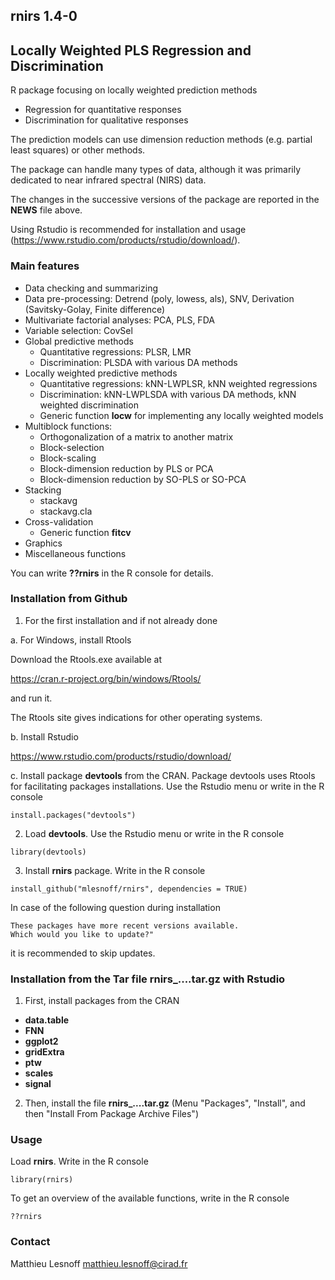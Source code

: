 ## rnirs 1.4-0
## Locally Weighted PLS Regression and Discrimination

R package focusing on locally weighted prediction methods

- Regression for quantitative responses
- Discrimination for qualitative responses 

The prediction models can use dimension reduction methods (e.g. partial least squares) or other methods.

The package can handle many types of data, although it was primarily dedicated to near infrared spectral (NIRS) data.

The changes in the successive versions of the package are reported in the **NEWS** file above.

Using Rstudio is recommended for installation and usage (https://www.rstudio.com/products/rstudio/download/).

### Main features 

* Data checking and summarizing
* Data pre-processing: Detrend (poly, lowess, als), SNV, Derivation (Savitsky-Golay, Finite difference)
* Multivariate factorial analyses: PCA, PLS, FDA
* Variable selection: CovSel
* Global predictive methods
    - Quantitative regressions: PLSR, LMR
    - Discrimination: PLSDA with various DA methods
* Locally weighted predictive methods
    - Quantitative regressions: kNN-LWPLSR, kNN weighted regressions
    - Discrimination: kNN-LWPLSDA with various DA methods, kNN weighted discrimination
    - Generic function **locw** for implementing any locally weighted models
* Multiblock functions:
    - Orthogonalization of a matrix to another matrix
    - Block-selection
    - Block-scaling
    - Block-dimension reduction by PLS or PCA
    - Block-dimension reduction by SO-PLS or SO-PCA
* Stacking
    - stackavg
    - stackavg.cla
* Cross-validation
    - Generic function **fitcv**
* Graphics
* Miscellaneous functions

You can write **??rnirs** in the R console for details.

### Installation from Github

1. For the first installation and if not already done

a. For Windows, install Rtools

Download the Rtools.exe available at

https://cran.r-project.org/bin/windows/Rtools/

and run it.

The Rtools site gives indications for other operating systems. 

b. Install Rstudio

https://www.rstudio.com/products/rstudio/download/

c. Install package **devtools**  from the CRAN. Package devtools uses Rtools for facilitating packages installations. Use the Rstudio menu or write in the R console

```{r}
install.packages("devtools")
```
2. Load **devtools**. Use the Rstudio menu or write in the R console

```{r}
library(devtools)
```
3. Install **rnirs** package. Write in the R console

```{r}
install_github("mlesnoff/rnirs", dependencies = TRUE)
```

In case of the following question during installation
```{r}
These packages have more recent versions available.
Which would you like to update?"
```
it is recommended to skip updates.

### Installation from the Tar file rnirs_....tar.gz with Rstudio

1. First, install packages from the CRAN

- **data.table**
- **FNN**
- **ggplot2**
- **gridExtra** 
- **ptw**
- **scales**
- **signal**

2. Then, install the file **rnirs_....tar.gz** (Menu "Packages", "Install", and then "Install From Package Archive Files")

### Usage

Load **rnirs**. Write in the R console

```{r}
library(rnirs)
```
To get an overview of the available functions, write in the R console

```{r}
??rnirs
```
### Contact

Matthieu Lesnoff
matthieu.lesnoff@cirad.fr

